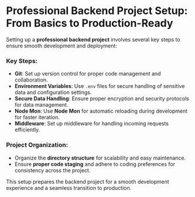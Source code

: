 # **Professional Backend Project Setup: From Basics to Production-Ready**

Setting up a **professional backend project** involves several key steps to ensure smooth development and deployment:

### **Key Steps:**

- **Git**: Set up version control for proper code management and collaboration.
- **Environment Variables**: Use `.env` files for secure handling of sensitive data and configuration settings.
- **Secure Data Handling**: Ensure proper encryption and security protocols for data management.
- **Node Mon**: Use **Node Mon** for automatic reloading during development for faster iteration.
- **Middleware**: Set up middleware for handling incoming requests efficiently.

### **Project Organization:**

- Organize the **directory structure** for scalability and easy maintenance.
- Ensure **proper code staging** and adhere to coding preferences for consistency across the project.

This setup prepares the backend project for a smooth development experience and a seamless transition to production.
